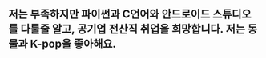 ## 저는 부족하지만 파이썬과 C언어와 안드로이드 스튜디오를 다룰줄 알고, 공기업 전산직 취업을 희망합니다. 저는 동물과 K-pop을 좋아해요.

<!--
**gamjieun/gamjieun** is a ✨ _special_ ✨ repository because its `README.md` (this file) appears on your GitHub profile.

Here are some ideas to get you started:

- 🔭 I’m currently working on ...
- 🌱 I’m currently learning ...
- 👯 I’m looking to collaborate on ...
- 🤔 I’m looking for help with ...
- 💬 Ask me about ...
- 📫 How to reach me: ...
- 😄 Pronouns: ...
- ⚡ Fun fact: ...
-->
